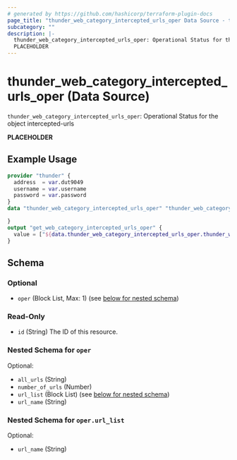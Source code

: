 ```yaml
---
# generated by https://github.com/hashicorp/terraform-plugin-docs
page_title: "thunder_web_category_intercepted_urls_oper Data Source - terraform-provider-thunder"
subcategory: ""
description: |-
  thunder_web_category_intercepted_urls_oper: Operational Status for the object intercepted-urls
  PLACEHOLDER
---
```


# thunder_web_category_intercepted_urls_oper (Data Source)

`thunder_web_category_intercepted_urls_oper`: Operational Status for the object intercepted-urls

__PLACEHOLDER__

## Example Usage

```terraform
provider "thunder" {
  address  = var.dut9049
  username = var.username
  password = var.password
}
data "thunder_web_category_intercepted_urls_oper" "thunder_web_category_intercepted_urls_oper" {

}
output "get_web_category_intercepted_urls_oper" {
  value = ["${data.thunder_web_category_intercepted_urls_oper.thunder_web_category_intercepted_urls_oper}"]
}
```

<!-- schema generated by tfplugindocs -->
## Schema

### Optional

- `oper` (Block List, Max: 1) (see [below for nested schema](#nestedblock--oper))

### Read-Only

- `id` (String) The ID of this resource.

<a id="nestedblock--oper"></a>
### Nested Schema for `oper`

Optional:

- `all_urls` (String)
- `number_of_urls` (Number)
- `url_list` (Block List) (see [below for nested schema](#nestedblock--oper--url_list))
- `url_name` (String)

<a id="nestedblock--oper--url_list"></a>
### Nested Schema for `oper.url_list`

Optional:

- `url_name` (String)


